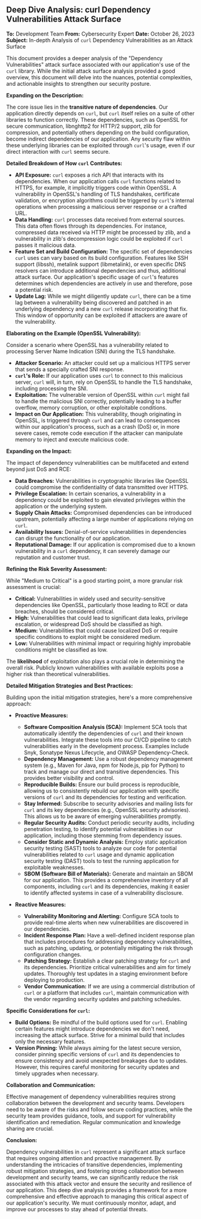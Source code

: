 ## Deep Dive Analysis: curl Dependency Vulnerabilities Attack Surface

**To:** Development Team
**From:** Cybersecurity Expert
**Date:** October 26, 2023
**Subject:** In-depth Analysis of `curl` Dependency Vulnerabilities as an Attack Surface

This document provides a deeper analysis of the "Dependency Vulnerabilities" attack surface associated with our application's use of the `curl` library. While the initial attack surface analysis provided a good overview, this document will delve into the nuances, potential complexities, and actionable insights to strengthen our security posture.

**Expanding on the Description:**

The core issue lies in the **transitive nature of dependencies**. Our application directly depends on `curl`, but `curl` itself relies on a suite of other libraries to function correctly. These dependencies, such as OpenSSL for secure communication, libnghttp2 for HTTP/2 support, zlib for compression, and potentially others depending on the build configuration, become indirect dependencies of our application. Any security flaw within these underlying libraries can be exploited through `curl`'s usage, even if our direct interaction with `curl` seems secure.

**Detailed Breakdown of How `curl` Contributes:**

* **API Exposure:** `curl` exposes a rich API that interacts with its dependencies. When our application calls `curl` functions related to HTTPS, for example, it implicitly triggers code within OpenSSL. A vulnerability in OpenSSL's handling of TLS handshakes, certificate validation, or encryption algorithms could be triggered by `curl`'s internal operations when processing a malicious server response or a crafted URL.
* **Data Handling:** `curl` processes data received from external sources. This data often flows through its dependencies. For instance, compressed data received via HTTP might be processed by zlib, and a vulnerability in zlib's decompression logic could be exploited if `curl` passes it malicious data.
* **Feature Set and Build Configuration:** The specific set of dependencies `curl` uses can vary based on its build configuration. Features like SSH support (libssh), metalink support (libmetalink), or even specific DNS resolvers can introduce additional dependencies and thus, additional attack surface. Our application's specific usage of `curl`'s features determines which dependencies are actively in use and therefore, pose a potential risk.
* **Update Lag:**  While we might diligently update `curl`, there can be a time lag between a vulnerability being discovered and patched in an underlying dependency and a new `curl` release incorporating that fix. This window of opportunity can be exploited if attackers are aware of the vulnerability.

**Elaborating on the Example (OpenSSL Vulnerability):**

Consider a scenario where OpenSSL has a vulnerability related to processing Server Name Indication (SNI) during the TLS handshake.

* **Attacker Scenario:** An attacker could set up a malicious HTTPS server that sends a specially crafted SNI response.
* **`curl`'s Role:** If our application uses `curl` to connect to this malicious server, `curl` will, in turn, rely on OpenSSL to handle the TLS handshake, including processing the SNI.
* **Exploitation:** The vulnerable version of OpenSSL within `curl` might fail to handle the malicious SNI correctly, potentially leading to a buffer overflow, memory corruption, or other exploitable conditions.
* **Impact on Our Application:** This vulnerability, though originating in OpenSSL, is triggered through `curl` and can lead to consequences within our application's process, such as a crash (DoS) or, in more severe cases, remote code execution if the attacker can manipulate memory to inject and execute malicious code.

**Expanding on the Impact:**

The impact of dependency vulnerabilities can be multifaceted and extend beyond just DoS and RCE:

* **Data Breaches:** Vulnerabilities in cryptographic libraries like OpenSSL could compromise the confidentiality of data transmitted over HTTPS.
* **Privilege Escalation:** In certain scenarios, a vulnerability in a dependency could be exploited to gain elevated privileges within the application or the underlying system.
* **Supply Chain Attacks:** Compromised dependencies can be introduced upstream, potentially affecting a large number of applications relying on `curl`.
* **Availability Issues:** Denial-of-service vulnerabilities in dependencies can disrupt the functionality of our application.
* **Reputational Damage:**  If our application is compromised due to a known vulnerability in a `curl` dependency, it can severely damage our reputation and customer trust.

**Refining the Risk Severity Assessment:**

While "Medium to Critical" is a good starting point, a more granular risk assessment is crucial:

* **Critical:** Vulnerabilities in widely used and security-sensitive dependencies like OpenSSL, particularly those leading to RCE or data breaches, should be considered critical.
* **High:** Vulnerabilities that could lead to significant data leaks, privilege escalation, or widespread DoS should be classified as high.
* **Medium:** Vulnerabilities that could cause localized DoS or require specific conditions to exploit might be considered medium.
* **Low:**  Vulnerabilities with minimal impact or requiring highly improbable conditions might be classified as low.

The **likelihood** of exploitation also plays a crucial role in determining the overall risk. Publicly known vulnerabilities with available exploits pose a higher risk than theoretical vulnerabilities.

**Detailed Mitigation Strategies and Best Practices:**

Building upon the initial mitigation strategies, here's a more comprehensive approach:

* **Proactive Measures:**
    * **Software Composition Analysis (SCA):** Implement SCA tools that automatically identify the dependencies of `curl` and their known vulnerabilities. Integrate these tools into our CI/CD pipeline to catch vulnerabilities early in the development process. Examples include Snyk, Sonatype Nexus Lifecycle, and OWASP Dependency-Check.
    * **Dependency Management:**  Use a robust dependency management system (e.g., Maven for Java, npm for Node.js, pip for Python) to track and manage our direct and transitive dependencies. This provides better visibility and control.
    * **Reproducible Builds:** Ensure our build process is reproducible, allowing us to consistently rebuild our application with specific versions of `curl` and its dependencies for testing and verification.
    * **Stay Informed:** Subscribe to security advisories and mailing lists for `curl` and its key dependencies (e.g., OpenSSL security advisories). This allows us to be aware of emerging vulnerabilities promptly.
    * **Regular Security Audits:** Conduct periodic security audits, including penetration testing, to identify potential vulnerabilities in our application, including those stemming from dependency issues.
    * **Consider Static and Dynamic Analysis:** Employ static application security testing (SAST) tools to analyze our code for potential vulnerabilities related to `curl` usage and dynamic application security testing (DAST) tools to test the running application for exploitable weaknesses.
    * **SBOM (Software Bill of Materials):** Generate and maintain an SBOM for our application. This provides a comprehensive inventory of all components, including `curl` and its dependencies, making it easier to identify affected systems in case of a vulnerability disclosure.

* **Reactive Measures:**
    * **Vulnerability Monitoring and Alerting:** Configure SCA tools to provide real-time alerts when new vulnerabilities are discovered in our dependencies.
    * **Incident Response Plan:**  Have a well-defined incident response plan that includes procedures for addressing dependency vulnerabilities, such as patching, updating, or potentially mitigating the risk through configuration changes.
    * **Patching Strategy:**  Establish a clear patching strategy for `curl` and its dependencies. Prioritize critical vulnerabilities and aim for timely updates. Thoroughly test updates in a staging environment before deploying to production.
    * **Vendor Communication:** If we are using a commercial distribution of `curl` or a platform that includes `curl`, maintain communication with the vendor regarding security updates and patching schedules.

**Specific Considerations for `curl`:**

* **Build Options:** Be mindful of the build options used for `curl`. Enabling certain features might introduce dependencies we don't need, increasing the attack surface. Strive for a minimal build that includes only the necessary features.
* **Version Pinning:** While always aiming for the latest secure version, consider pinning specific versions of `curl` and its dependencies to ensure consistency and avoid unexpected breakages due to updates. However, this requires careful monitoring for security updates and timely upgrades when necessary.

**Collaboration and Communication:**

Effective management of dependency vulnerabilities requires strong collaboration between the development and security teams. Developers need to be aware of the risks and follow secure coding practices, while the security team provides guidance, tools, and support for vulnerability identification and remediation. Regular communication and knowledge sharing are crucial.

**Conclusion:**

Dependency vulnerabilities in `curl` represent a significant attack surface that requires ongoing attention and proactive management. By understanding the intricacies of transitive dependencies, implementing robust mitigation strategies, and fostering strong collaboration between development and security teams, we can significantly reduce the risk associated with this attack vector and ensure the security and resilience of our application. This deep dive analysis provides a framework for a more comprehensive and effective approach to managing this critical aspect of our application's security. We must continuously monitor, adapt, and improve our processes to stay ahead of potential threats.
